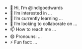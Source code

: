 - 👋 Hi, I’m @indigoedwards
- 👀 I’m interested in ...
- 🌱 I’m currently learning ...
- 💞️ I’m looking to collaborate on ...
- 📫 How to reach me ...
- 😄 Pronouns: ...
- ⚡ Fun fact: ...
<head>
<meta name="google-site-verification" content="sbyN8b5RlU-002XhRs8ju9Q-yWvDsKOQuhyD4m15GkY" />
</head>
<!---
indigoedwards/indigoedwards is a ✨ special ✨ repository because its `README.md` (this file) appears on your GitHub profile.
You can click the Preview link to take a look at your changes.
--->
